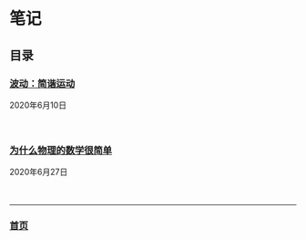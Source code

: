 # 笔记
## 目录


### [波动：简谐运动](./0000.md)
2020年6月10日
<br><br><br>  

### [为什么物理的数学很简单](./0001.md)
2020年6月27日
<br><br><br>  


<hr>


### [首页](../index.html)